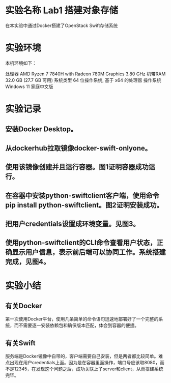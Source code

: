 # 实验名称 Lab1 搭建对象存储

  在本实验中通过Docker搭建了OpenStack Swift存储系统

# 实验环境 

  本机环境如下：

   处理器 AMD Ryzen 7 7840H with Radeon 780M Graphics 3.80 GHz
   机带RAM 32.0 GB (27.7 GB 可用)
   系统类型 64 位操作系统, 基于 x64 的处理器
   操作系统 Windows 11 家庭中文版

 


# 实验记录

## 安装Docker Desktop。

## 从dockerhub拉取镜像docker-swift-onlyone。

## 使用该镜像创建并且运行容器。图1证明容器成功运行。

## 在容器中安装python-swiftclient客户端，使用命令 pip install python-swiftclient。图2证明安装成功。

## 把用户credentials设置成环境变量。见图3。

## 使用python-swiftclient的CLI命令查看用户状态，正确显示用户信息，表示前后端可以协同工作。系统搭建完成，见图4。


# 实验小结

## 有关Docker
 
  第一次使用Docker平台，使用几条简单的命令语句迅速地部署好了一个完整的系统，而不需要逐一安装依赖包和确保版本匹配，体会到容器的便捷。

## 有关Swift

  服务端是Docker镜像中自带的，客户端需要自己安装，但是两者都比较简单。难点出现在用户credentials上面。因为是在容器里面操作，端口号应该取8080，而不是12345，在发现这个问题之后，成功关联上了server和client，从而搭建系统完毕。
